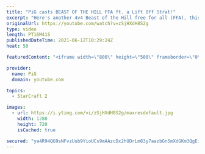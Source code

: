 ```yaml
---
title: "PiG casts BEAST OF THE HILL FFA ft. a Lift Off Strat!"
excerpt: "Here's another 4v4 Beast of the Hill free for all (FFA), this time with an unusual lift off strat! 🐷 Support PiG: https://www.pigstarcraft.com/support/ -- 🐖 Watch live on https://www.twitch.tv/x5_pig 🎓 For coaching inquiries (including gifting coaching), email pigrandom88@gmail.com for more info!"
originalUrl: https://youtube.com/watch?v=zSjHXdH8S2g
type: video
length: PT16M41S
publishedDateTime: 2021-06-12T10:29:24Z
heat: 50

featuredContent: "<iframe width=\"800\" height=\"500\" frameborder=\"0\" src=\"https://www.youtube.com/embed/zSjHXdH8S2g\" allow=\"accelerometer; autoplay; encrypted-media; gyroscope; picture-in-picture\" allowfullscreen></iframe>"

provider:
  name: PiG
  domain: youtube.com

topics:
  - StarCraft 2

images:
  - url: https://i.ytimg.com/vi/zSjHXdH8S2g/maxresdefault.jpg
    width: 1280
    height: 720
    isCached: true

secured: "ya4R94QG9sNFvzUub9YioUCs9mAAzcDx2hUDrLm83y7aazbGn5mXdGKm3QgEibf/Vfpv+xbVLJssPZYC87QIvUglOOqZN6miuwHYoQQOKK8444kwsl/kjGBHwDn3U4MpGRgSyPWc7yBsLsDg5MDgRZRXRpGcsM2ykymcIBX+GHeILf9uNHTa2Ehk1Brohj+ur/U2H6FWbvUBw4K3mC/7RVCWPXnazRd50KgDvKDd1pvB/VNR5kP5kiwqNKwLK0ACKnd0gK1YQmHYnwKgf2EsJkFCmaV64Y/26AP+jWruPrXn3agG90wPtAMlWOKgMfKL8tfEh0VI31YtVFMmyMT8BffoUaaQNag0F6IremZb1+wLO1SMxeUGDp7hpnwgujE/UZjGjsRi4ctisXpjqmZSrtnrIh/TveLCQY93Mwqmmxg=;TKCdzHz9oD3CchJ3PvEnnw=="
---
```



